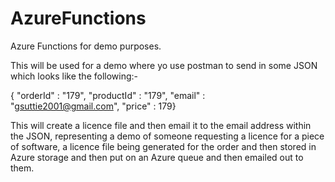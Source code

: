 # AzureFunctions
Azure Functions for demo purposes.

This will be used for a demo where yo use postman to send in 
some JSON which looks like the following:-

{ "orderId" : "179", "productId" : "179", "email" : "gsuttie2001@gmail.com", "price" : 179}

This will create a licence file and then email it to the email address within the JSON, 
representing a demo of someone requesting a licence for a piece of software, a licence file being generated
for the order and then stored in Azure storage and then put on an Azure queue and then emailed out to them.
